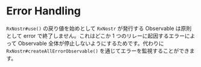 # Error Handling

`RxNostr#use()` の戻り値を始めとして `RxNostr` が発行する Observable は原則として error で終了しません。これはどこか 1 つのリレーに起因するエラーによって Observable 全体が停止しないようにするためです。代わりに `RxNostr#createAllErrorObservable()` を通じてエラーを監視することができます。
